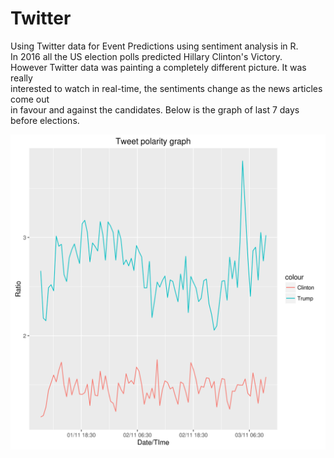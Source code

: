 # Twitter
Using Twitter data for Event Predictions using sentiment analysis in R. <br />
In 2016 all the US election polls predicted Hillary Clinton's Victory. <br />
However Twitter data was painting a completely different picture. It was really <br />
interested to watch in real-time, the sentiments change as the news articles come out  <br />
in favour and against the candidates. Below is the graph of last 7 days before elections. <br />

![alt text](https://github.com/neeraj-j/Twitter/blob/master/output/elections.png)
